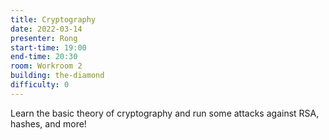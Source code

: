 ```yaml
---
title: Cryptography
date: 2022-03-14
presenter: Rong
start-time: 19:00
end-time: 20:30
room: Workroom 2
building: the-diamond
difficulty: 0
---
```


Learn the basic theory of cryptography and run some attacks against RSA, hashes, and more!